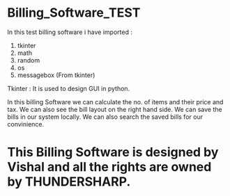 # Billing_Software_TEST

In this test billing software i have imported :
1. tkinter
2. math
3. random
4. os
5. messagebox (From tkinter)

Tkinter : It is used to design GUI in python.

In this billing Software we can calculate the no. of items and their price and tax.
We can also see the bill layout on the right hand side.
We can save the bills in our system locally.
We can also search the saved bills for our convinience.


# This Billing Software is designed by Vishal and all the rights are owned by THUNDERSHARP.
